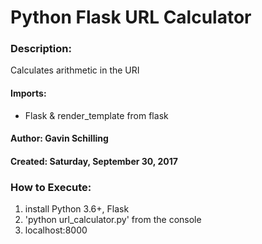# **Python Flask** URL Calculator
### Description:
Calculates arithmetic in the URI
#### Imports:
- Flask & render_template from flask
#### Author: Gavin Schilling
#### Created: Saturday, September 30, 2017


### **How to Execute:**
1. install Python 3.6+, Flask
2. 'python url_calculator.py' from the console
2. localhost:8000
